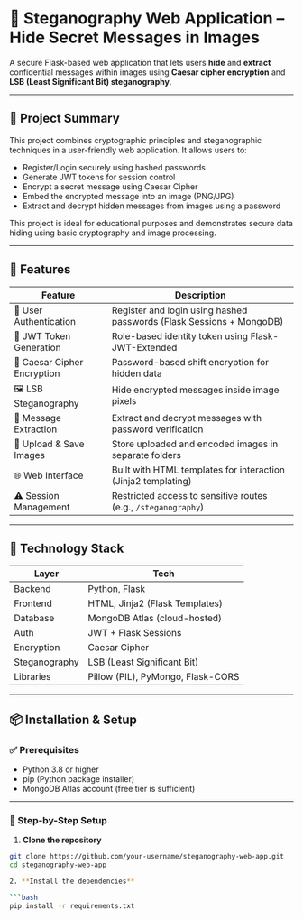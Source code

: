 # 🔐 Steganography Web Application – Hide Secret Messages in Images

A secure Flask-based web application that lets users **hide** and **extract** confidential messages within images using **Caesar cipher encryption** and **LSB (Least Significant Bit) steganography**.

---

## 📸 Project Summary

This project combines cryptographic principles and steganographic techniques in a user-friendly web application. It allows users to:
- Register/Login securely using hashed passwords
- Generate JWT tokens for session control
- Encrypt a secret message using Caesar Cipher
- Embed the encrypted message into an image (PNG/JPG)
- Extract and decrypt hidden messages from images using a password

This project is ideal for educational purposes and demonstrates secure data hiding using basic cryptography and image processing.

---

## 🚀 Features

| Feature                     | Description                                                                 |
|-----------------------------|-----------------------------------------------------------------------------|
| 👥 User Authentication       | Register and login using hashed passwords (Flask Sessions + MongoDB)        |
| 🔐 JWT Token Generation     | Role-based identity token using Flask-JWT-Extended                          |
| 🧠 Caesar Cipher Encryption | Password-based shift encryption for hidden data                             |
| 🖼️ LSB Steganography        | Hide encrypted messages inside image pixels                                 |
| 🧩 Message Extraction       | Extract and decrypt messages with password verification                     |
| 📁 Upload & Save Images     | Store uploaded and encoded images in separate folders                       |
| 🌐 Web Interface            | Built with HTML templates for interaction (Jinja2 templating)               |
| ⚠️ Session Management       | Restricted access to sensitive routes (e.g., `/steganography`)              |

---

## 🧰 Technology Stack

| Layer       | Tech                             |
|-------------|----------------------------------|
| Backend     | Python, Flask                    |
| Frontend    | HTML, Jinja2 (Flask Templates)   |
| Database    | MongoDB Atlas (cloud-hosted)     |
| Auth        | JWT + Flask Sessions             |
| Encryption  | Caesar Cipher                    |
| Steganography | LSB (Least Significant Bit)     |
| Libraries   | Pillow (PIL), PyMongo, Flask-CORS|

---


## 📦 Installation & Setup

### ✅ Prerequisites

- Python 3.8 or higher
- pip (Python package installer)
- MongoDB Atlas account (free tier is sufficient)

---

### 🔧 Step-by-Step Setup

1. **Clone the repository**

```bash
git clone https://github.com/your-username/steganography-web-app.git
cd steganography-web-app

2. **Install the dependencies**

```bash
pip install -r requirements.txt
